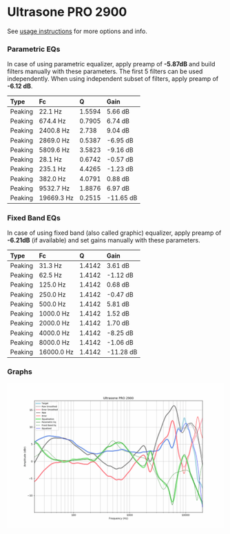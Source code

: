 # Ultrasone PRO 2900
See [usage instructions](https://github.com/jaakkopasanen/AutoEq#usage) for more options and info.

### Parametric EQs
In case of using parametric equalizer, apply preamp of **-5.87dB** and build filters manually
with these parameters. The first 5 filters can be used independently.
When using independent subset of filters, apply preamp of **-6.12 dB**.

| Type    | Fc         |      Q | Gain      |
|:--------|:-----------|:-------|:----------|
| Peaking | 22.1 Hz    | 1.5594 | 5.66 dB   |
| Peaking | 674.4 Hz   | 0.7905 | 6.74 dB   |
| Peaking | 2400.8 Hz  | 2.738  | 9.04 dB   |
| Peaking | 2869.0 Hz  | 0.5387 | -6.95 dB  |
| Peaking | 5809.6 Hz  | 3.5823 | -9.16 dB  |
| Peaking | 28.1 Hz    | 0.6742 | -0.57 dB  |
| Peaking | 235.1 Hz   | 4.4265 | -1.23 dB  |
| Peaking | 382.0 Hz   | 4.0791 | 0.88 dB   |
| Peaking | 9532.7 Hz  | 1.8876 | 6.97 dB   |
| Peaking | 19669.3 Hz | 0.2515 | -11.65 dB |

### Fixed Band EQs
In case of using fixed band (also called graphic) equalizer, apply preamp of **-6.21dB**
(if available) and set gains manually with these parameters.

| Type    | Fc         |      Q | Gain      |
|:--------|:-----------|:-------|:----------|
| Peaking | 31.3 Hz    | 1.4142 | 3.61 dB   |
| Peaking | 62.5 Hz    | 1.4142 | -1.12 dB  |
| Peaking | 125.0 Hz   | 1.4142 | 0.68 dB   |
| Peaking | 250.0 Hz   | 1.4142 | -0.47 dB  |
| Peaking | 500.0 Hz   | 1.4142 | 5.81 dB   |
| Peaking | 1000.0 Hz  | 1.4142 | 1.52 dB   |
| Peaking | 2000.0 Hz  | 1.4142 | 1.70 dB   |
| Peaking | 4000.0 Hz  | 1.4142 | -8.25 dB  |
| Peaking | 8000.0 Hz  | 1.4142 | -1.06 dB  |
| Peaking | 16000.0 Hz | 1.4142 | -11.28 dB |

### Graphs
![](./Ultrasone%20PRO%202900.png)